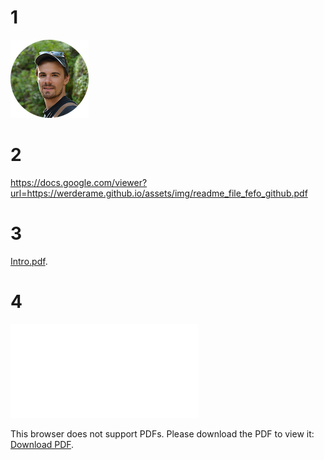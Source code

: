 # 1
<a href="werderame.github.io/assets/img/readme_file_fefo_github.pdf" class="image fit"><img src="assets/img/filippo-profile-picture-small.png" alt="" type="application/pdf"></a>

# 2
https://docs.google.com/viewer?url=https://werderame.github.io/assets/img/readme_file_fefo_github.pdf

# 3
[Intro.pdf](http://werderame.github.io/assets/img/readme_file_fefo_github.pdf).

# 4
<object data="werderame.github.io/assets/img/readme_file_fefo_github.pdf" type="application/pdf" width="700px" height="700px">
    <embed src="werderame.github.io/assets/img/readme_file_fefo_github.pdf">
        <p>This browser does not support PDFs. Please download the PDF to view it: <a href="werderame.github.io/assets/img/readme_file_fefo_github.pdf">Download PDF</a>.</p>
    </embed>
</object>
